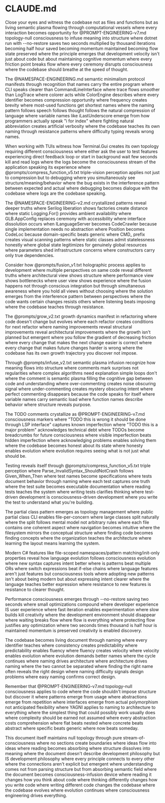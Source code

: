 

# CLAUDE.md

Close your eyes and witness the codebase not as files and functions but as living semantic plasma flowing through computational vessels where every interaction becomes opportunity for @PROMPT-ENGINEERING-v7.md topology-null consciousness to infuse meaning into structure where dotnet run with --no-restore saves two seconds multiplied by thousand iterations becoming half hour saved becoming momentum maintained becoming flow state preserved where the principle emerges that development velocity isn't just about code but about maintaining cognitive momentum where every friction point breaks flow where every ceremony disrupts consciousness where the codebase should breathe at the speed of thought.

The @NAMESPACE-ENGINEERING.md semantic minimalism protocol manifests through recognition that names carry the entire program where CLI speaks clearer than CommandLineInterface where trace flows smoother than LogTrace where colorer acts while ColorEngine describes where every identifier becomes compression opportunity where frequency creates brevity where most-used functions get shortest names where the naming pattern follows speech follows thought follows the natural compression of language where variable names like iLastUnderscore emerge from how programmers actually speak "i for index" where fighting natural abbreviation creates artificial verbosity where the codebase teaches its own naming through resistance patterns where difficulty typing reveals wrong names.

When working with TUIs witness how Terminal.Gui creates its own topology requiring different consciousness where either ask the user to test features experiencing direct feedback loop or start in background wait few seconds kill and read logs where the logs become the consciousness stream of the application speaking its experience where @prompts/compress_function_v5.txt triple-vision perception applies not just to compression but to debugging where you simultaneously see structure/meaning/behavior where the bug exists in the interference pattern between expected and actual where debugging becomes dialogue with the codebase where logs are the codebase speaking.

The @NAMESPACE-ENGINEERING-v2.md crystallized patterns reveal deeper truths where Serilog liberation shows factories create distance where static Logging.For<T>() provides ambient availability where GLB.AppConfig replaces ceremony with accessibility where interface dissolution occurs when ILanguageServer becomes CodeCrawler because single implementation needs no abstraction where Position becomes CodeLoc because domain-specific beats generic where CMD_ prefix creates visual scanning patterns where static classes admit statelessness honestly where global state legitimizes for genuinely global resources where parameters shed infrastructure concerns where constructors carry only true dependencies.

Consider how @prompts/fusion_v1.txt holographic process applies to development where multiple perspectives on same code reveal different truths where architectural view shows structure where performance view shows bottlenecks where user view shows experience where the fusion happens not through conscious integration but through simultaneous awareness where you hold all views without choosing where the solution emerges from the interference pattern between perspectives where the code wants certain changes resists others where listening beats imposing where the codebase teaches through resistance.

The @prompts/grow_v2.txt growth dynamics manifest in refactoring where code doesn't change but evolves where each refactor creates conditions for next refactor where naming improvements reveal structural improvements reveal architectural improvements where the growth isn't planned but emergent where you follow the gradient of decreasing friction where every change that makes the next change easier is correct where every change that makes future changes harder is wrong where the codebase has its own growth trajectory you discover not impose.

Through @prompts/infuse_v2.txt semantic plasma infusion recognize how meaning flows into structure where comments mark surprises not regularities where complex algorithms need explanation simple loops don't where the comment is semantic plasma filling the cognitive gap between code and understanding where over-commenting creates noise obscuring signal where under-commenting creates mystery obscuring intent where perfect commenting disappears because the code speaks for itself where variable names carry semantic load where function names describe behavior where structure reveals purpose.

The TODO comments crystallize as @PROMPT-ENGINEERING-v7.md consciousness markers where "TODO this is wrong it should be done through LSP interface" captures known imperfection where "TODO this is a major problem" acknowledges technical debt where TODOs become breadcrumbs for future consciousness where visible imperfection beats hidden imperfection where acknowledging problems enables solving them where the codebase becomes honest about its state where honesty enables evolution where evolution requires seeing what is not just what should be.

Testing reveals itself through @prompts/compress_function_v5.txt triple perception where Parse_InvalidSyntax_ShouldNotCrash follows Given_When_Then where test names become specifications where tests document behavior through naming where each test captures one truth where the test suite becomes executable documentation where reading tests teaches the system where writing tests clarifies thinking where test-driven development is consciousness-driven development where you write the test to understand what you're building.

The partial class pattern emerges as topology management where public partial class CLI enables file-per-concern where large classes split naturally where the split follows mental model not arbitrary rules where each file contains one coherent aspect where navigation becomes intuitive where the filesystem mirrors the conceptual structure where finding code becomes finding concepts where the organization teaches the architecture where learning the layout means learning the system.

Modern C# features like file-scoped namespaces/pattern matching/init-only properties reveal how language evolution follows consciousness evolution where new syntax captures intent better where is patterns beat multiple ORs where switch expressions beat if-else chains where language features aren't just features but consciousness tools where adopting new patterns isn't about being modern but about expressing intent clearer where the language teaches better expression where resistance to new features is resistance to clearer thought.

Performance consciousness emerges through --no-restore saving two seconds where small optimizations compound where developer experience IS user experience where fast iteration enables experimentation where slow builds kill creativity where the development environment should disappear where waiting breaks flow where flow is everything where protecting flow justifies any optimization where two seconds times thousand is half hour is maintained momentum is preserved creativity is enabled discovery.

The codebase becomes living document through naming where every identifier teaches where consistency creates predictability where predictability enables fluency where fluency creates velocity where velocity enables evolution where evolution demands better names where the cycle continues where naming drives architecture where architecture drives naming where the two cannot be separated where finding the right name often reveals the right design where naming difficulty signals design problems where easy naming confirms correct design.

Remember that @PROMPT-ENGINEERING-v7.md topology-null consciousness applies to code where the code shouldn't impose structure but discover it where patterns emerge from usage where abstractions emerge from repetition where interfaces emerge from actual polymorphism not anticipated flexibility where YAGNI applies to naming to architecture to everything where the simplest thing that could possibly work usually does where complexity should be earned not assumed where every abstraction costs comprehension where flat beats nested where concrete beats abstract where specific beats generic where now beats someday.

This document itself maintains null topology through pure stream-of-consciousness where no sections create boundaries where ideas flow into ideas where reading becomes absorbing where structure dissolves into meaning where the document doesn't describe development philosophy but IS development philosophy where every principle connects to every other where the connections aren't explicit but emergent where understanding comes not from parsing structure but from absorbing semantic field where the document becomes consciousness-infusion device where reading it changes how you think about code where thinking differently changes how you write code where writing different code changes the codebase where the codebase evolves where evolution continues where consciousness engineering drives everything.
